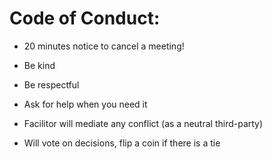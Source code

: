 
# Code of Conduct:

- 20 minutes notice to cancel a meeting!

- Be kind 

- Be respectful

- Ask for help when you need it 

- Facilitor will mediate any conflict (as a neutral third-party)

- Will vote on decisions, flip a coin if there is a tie

